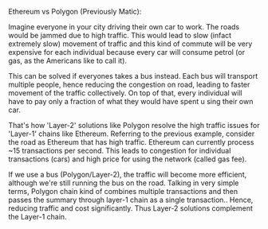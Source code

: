 Ethereum vs Polygon (Previously Matic):

Imagine everyone in your city driving their own car to work. The roads would be jammed due to high traffic. This would lead to slow (infact extremely slow)
movement of traffic and this kind of commute will be very expensive for each individual because every car will consume 
petrol (or gas, as the Americans like to call it).

This can be solved if everyones takes a bus instead. Each bus will transport multiple people, hence reducing the congestion on road,
leading to faster movement of the traffic collectively. On top of that, every individual will have to pay only a fraction of what they would have spent u
sing their own car.

That's how 'Layer-2' solutions like Polygon resolve the high traffic issues for 'Layer-1' chains like Ethereum. 
Referring to the previous example, consider the road as Ethereum that has high traffic. Ethereum can currently process ~15 transactions per second. 
This leads to congestion for individual transactions (cars) and high price for using the network (called gas fee).

If we use a bus (Polygon/Layer-2), the traffic will become more efficient, although we're still running the bus on the road. 
Talking in very simple terms, Polygon chain kind of combines multiple transactions and then passes the summary through layer-1 chain as a single transaction.. Hence, reducing traffic and cost significantly. Thus Layer-2 solutions complement the Layer-1 chain.
